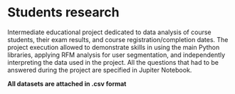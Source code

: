# Students research

Intermediate educational project dedicated to data analysis of course students, their exam results, and course registration/completion dates. The project execution allowed to demonstrate skills in using the main Python libraries, applying RFM analysis for user segmentation, and independently interpreting the data used in the project. All the questions that had to be answered during the project are specified in Jupiter Notebook.

**All datasets are attached in .csv format**
